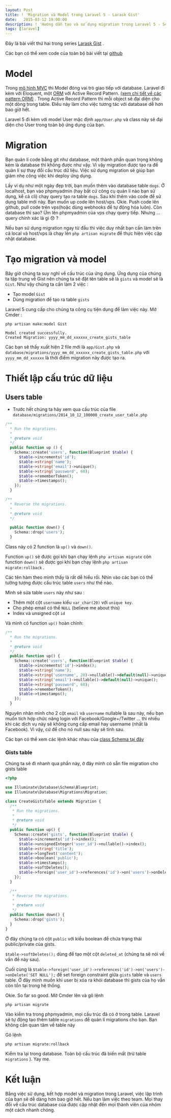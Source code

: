 ```yaml
---
layout: Post
title: ! 'Migration và Model trong Laravel 5 - Larask Gist'
date:   2015-03-12 19:00:00
description: ! 'Hướng dẫn tạo và sử dụng migration trong Laravel 5 - Series Larask Gist'
tags: [laravel]
---
```


Đây là bài viết thứ hai trong series [Larask Gist](/gioi-thieu-series-larask-gist/) .

Các bạn có thể xem code của toàn bộ bài viết tại [github](https://github.com/Larask/gist/tree/d3e5e96139fce98e028834035bb41759fd49b62e)

# Model

Trong [mô hình MVC](/tim-hieu-mo-hinh-mvc-la-gi/) thì Model đóng vai trò giao tiếp với database. Laravel đi kèm với Eloquent, một [ORM](http://yhoc.co/orm-eloquent)  với Active Record Pattern. [(xem chi tiết về các pattern ORM)](http://yhoc.co/active-record-data-mapper) . Trong Active Record Pattern thì mỗi object sẽ đại diện cho một dòng trong table. Điều này làm cho việc tương tác với database dễ hơn bao giờ hết.

Laravel 5 đi kèm với model User mặc định `app/User.php` và class này sẽ đại diện cho User trong toàn bộ ứng dụng của bạn.

# Migration

Bạn quản lí code bằng git như database, một thành phần quan trọng không kém là database thì không được như vậy. Vì vậy migration được tạo ra để quản lí sự thay đổi cấu trúc dữ liệu. Việc sử dụng migration sẽ giúp bạn giảm nhẹ công việc khi deploy ứng dụng.

Lấy ví dụ như một ngày đẹp trời, bạn muốn thêm vào database table `dogs`. Ở localhost, bạn vào phpmyadmin (hay bất cứ công cụ quản lí nào bạn sử dụng, kể cả cli) chạy query tạo ra table `dogs`. Sau khi thêm vào code để sử dụng table mới này.
Bạn muốn up code lên host/vps. Okie. Push code lên github, pull code trên vps(hoặc dùng webhooks để tự động hóa luôn). Còn database thì sao? Ừm lên phpmyadmin của vps chạy query tiếp. Nhưng ... query chính xác là gì :disappointed: ?

Nếu bạn sử dụng migration ngay từ đầu thì việc duy nhất bạn cần làm trên cả local và host/vps là chạy lên `php artisan migrate` để thực hiện việc cập nhật database.

# Tạo migration và model

Bây giờ chúng ta suy nghĩ về cấu trúc của ứng dụng. Ứng dụng của chúng ta tập trung về Gist nên chúng ta sẽ đặt tên table sẽ là `gists` và model sẽ là `Gist`. Như vậy chúng ta cần làm 2 việc :

- Tạo model `Gist`
- Dùng migration để tạo ra table `gists`

Laravel 5 cung cấp cho chúng ta công cụ tiện dụng để làm việc này. Mở Cmder :

```shell
php artisan make:model Gist

Model created successfully.
Created Migration: yyyy_mm_dd_xxxxxx_create_gists_table
```

Các bạn sẽ thấy xuất hiện 2 file mới là `app/Gist.php` và `database/migrations/yyyy_mm_dd_xxxxxx_create_gists_table.php` với `yyyy_mm_dd_xxxxxx` là thời điểm migration này được tạo ra.

# Thiết lập cấu trúc dữ liệu

## Users table

- Trước hết chúng ta hãy xem qua cấu trúc của file `database/migrations/2014_10_12_100000_create_user_table.php`

```php
/**
  * Run the migrations.
  *
  * @return void
  */
  public function up () {
    Schema::create('users', function(Blueprint $table) {
      $table->increments('id');
      $table->string('name');
      $table->string('email')->unique();
      $table->string('password', 60);
      $table->rememberToken();
      $table->timestamps();
    });
  }

/**
  * Reverse the migrations.
  *
  * @return void
  */

  public function down() {
    Schema::drop('users');
  }
```

Class này có 2 function là `up()` và `down()`.

Function `up()` sẽ được gọi khi bạn chạy lệnh `php artisan migrate`
còn function `down()` sẽ được gọi khi bạn chạy lệnh `php artisan migrate:rollback` .

Các tên hàm theo mình thấy là rất dễ hiểu rồi. Nhìn vào các bạn có thể tưởng tượng được cấu trúc table `users` như thế nào.

Mình sẽ sửa table `users` này như sau :

- Thêm một cột `username` kiểu `var_char(20)` với `unique key`.
- Cho phép email có thể `NULL`  (believe me about this)
- Index và unsigned cột `id`

Và mình có function `up()` hoàn chỉnh:

```php
/**
  * Run the migrations.
  *
  * @return void
  */
  public function up() {
    Schema::create('users', function(Blueprint $table) {
      $table->increments('id')->index();
      $table->string('name');
      $table->string('username', 20)->nullable()->default(null)->unique();
      $table->string('email')->nullable()->default(null)->unique();
      $table->string('password', 60);
      $table->rememberToken();
      $table->timestamps();
    });
  }
```

Nguyên nhân mình cho 2 cột `email` và `username` nullable là sau này,
nếu bạn muốn tích hợp chức năng login với Facebook/Google+/Twitter ...
thì nhiều khi các dịch vụ này sẽ không cung cấp email hay username (nhất là Facebook).
Vì vậy, cứ để cho nó null sau này sẽ tính sau.

Các bạn có thể xem các lệnh khác nhau của
[class Schema tại đây](http://laravel.com/docs/5.0/schema)

### Gists table

Chúng ta sẽ đi nhanh qua phần này, ở đây mình có sẵn file migration cho gists table

```php
<?php

use Illuminate\Database\Schema\Blueprint;
use Illuminate\Database\Migrations\Migration;

class CreateGistsTable extends Migration {
  /**
   * Run the migrations.
   *
   * @return void
   */
  public function up() {
    Schema::create('gists', function(Blueprint $table) {
      $table->increments('id')->index();
      $table->unsignedInteger('user_id')->nullable()->index();
      $table->string('title');
      $table->longText('content');
      $table->boolean('public');
      $table->timestamps();
      $table->softDeletes();
      $table->foreign('user_id')->references('id')->on('users')->onDelete('SET NULL');
    });
  }

  /**
   * Reverse the migrations.
   *
   * @return void
   */
  public function down() {
    Schema::drop('gists');
  }
}
```

Ở đây chúng ta có cột `public` với kiểu boolean để chứa trạng thái public/private của gists.

`$table->softDeletes();` dùng để tạo một cột `deleted_at` (chúng ta sẽ nói về vấn đề này sau).

Cuối cùng là `$table->foreign('user_id')->references('id')->on('users')->onDelete('SET NULL');` để set foreign constraint giữa `gists` table và `users` table. Ở đây mình muốn khi user bị xóa ra khỏi database thì gists của họ vẫn còn tồn tại trong hệ thống.

Okie. So far so good. Mở Cmder lên và gõ lệnh

```shell
php artisan migrate
```

Vào kiểm tra trong phpmyadmin, mọi cấu trúc đã có ở trong table. Laravel sẽ tự động tạo thêm table `migrations` để quản lí migrations cho bạn. Bạn không cần quan tâm về table này

Gõ lệnh

```shell
php artisan migrate:rollback
```

Kiểm tra lại trong database. Toàn bộ cấu trúc đã biến mất (trừ table `migrations` ). Yay me.

# Kết luận

Bằng việc sử dụng, kết hợp model và migration trong Laravel, việc lập trình của bạn sẽ dễ dàng hơn bao giờ hết. Nếu bạn làm việc theo team. Mọi thay đổi về cấu trúc database của được cập nhật đến mọi thành viên của nhóm một cách nhanh chóng.
